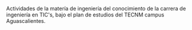 Actividades de la matería de ingeniería del conocimiento de la carrera de ingeniería en TIC's, bajo el plan de estudios del TECNM campus Aguascalientes.
